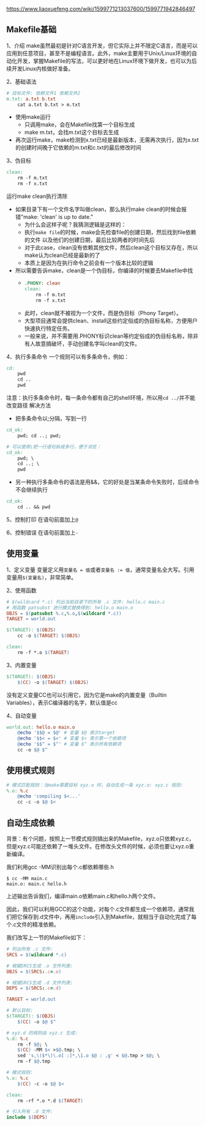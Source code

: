 https://www.liaoxuefeng.com/wiki/1599771213037600/1599771942846497

## Makefile基础
1、介绍
make虽然最初是针对C语言开发，但它实际上并不限定C语言，而是可以应用到任意项目，甚至不是编程语言。此外，make主要用于Unix/Linux环境的自动化开发，掌握Makefile的写法，可以更好地在Linux环境下做开发，也可以为后续开发Linux内核做好准备。

2、基础语法
```Makefile
# 目标文件: 依赖文件1 依赖文件2
m.txt: a.txt b.txt
	cat a.txt b.txt > m.txt
```
* 使用make运行
    * 只调用make，会在Makefile找第一个目标生成
    * make m.txt，会找m.txt这个目标去生成
* 再次运行make，make检测到x.txt已经是最新版本，无需再次执行，因为x.txt的创建时间晚于它依赖的m.txt和c.txt的最后修改时间

3、伪目标
```Makefile
clean:
	rm -f m.txt
	rm -f x.txt
```
运行make clean执行清除

* 如果目录下有一个文件名字叫做clean，那么执行make clean的时候会报错"make: 'clean' is up to date."
    * 为什么会这样子呢？我猜测逻辑是这样的：
    * 执行`make file`的时候，make会先检查file的创建日期，然后找到file依赖的文件 以及他们的创建日期，最后比较两者的时间先后
    * 对于此case，clean没有依赖其他文件，然后clean这个目标又存在，所以make认为clean已经是最新的了
    * 本质上是因为在执行命令之前会有一个版本比较的逻辑
* 所以需要告诉make，clean是一个伪目标，你编译的时候要去Makefile中找
    *   ```Makefile
        .PHONY: clean
        clean:
            rm -f m.txt
            rm -f x.txt
        ```
    * 此时，clean就不被视为一个文件，而是伪目标（Phony Target）。
    * 大型项目通常会提供clean、install这些约定俗成的伪目标名称，方便用户快速执行特定任务。
    * 一般来说，并不需要用.PHONY标识clean等约定俗成的伪目标名称，除非有人故意搞破坏，手动创建名字叫clean的文件。


4、执行多条命令
一个规则可以有多条命令，例如：
```Makefile
cd:
	pwd
	cd ..
	pwd
```

注意：执行多条命令时，每一条命令都有自己的shell环境，所以用`cd ../`并不能改变路径
解决方法
* 把多条命令以;分隔，写到一行
```Makefile
cd_ok:
	pwd; cd ..; pwd;

# 可以使用\把一行语句拆成多行，便于浏览：
cd_ok:
	pwd; \
	cd ..; \
	pwd
```

* 另一种执行多条命令的语法是用&&，它的好处是当某条命令失败时，后续命令不会继续执行
```Makefile
cd_ok:
	cd .. && pwd
```

5、控制打印
在语句前面加上`@`

6、控制错误
在语句前面加上`-`


## 使用变量
1、定义变量
变量定义用`变量名 = 值`或者`变量名 := 值`，通常变量名全大写。引用变量用`$(变量名)`，非常简单。

2、使用函数
```Makefile
# $(wildcard *.c) 列出当前目录下的所有 .c 文件: hello.c main.c
# 用函数 patsubst 进行模式替换得到: hello.o main.o
OBJS = $(patsubst %.c,%.o,$(wildcard *.c))
TARGET = world.out

$(TARGET): $(OBJS)
	cc -o $(TARGET) $(OBJS)

clean:
	rm -f *.o $(TARGET)
```

3、内置变量
```Makefile
$(TARGET): $(OBJS)
	$(CC) -o $(TARGET) $(OBJS)
```
没有定义变量CC也可以引用它，因为它是make的内置变量（Builtin Variables），表示C编译器的名字，默认值是cc

4、自动变量
```Makefile
world.out: hello.o main.o
	@echo '$$@ = $@' # 变量 $@ 表示target
	@echo '$$< = $<' # 变量 $< 表示第一个依赖项
	@echo '$$^ = $^' # 变量 $^ 表示所有依赖项
	cc -o $@ $^
```

## 使用模式规则
```Makefile
# 模式匹配规则：当make需要目标 xyz.o 时，自动生成一条 xyz.o: xyz.c 规则:
%.o: %.c
	@echo 'compiling $<...'
	cc -c -o $@ $<
```


## 自动生成依赖
背景：有个问题，按照上一节模式规则搞出来的Makefile，xyz.o只依赖xyz.c，但是xyz.c可能还依赖了一堆头文件。在修改头文件的时候，必须也要让xyz.o重新编译。

我们利用gcc -MM识别出每个.c都依赖哪些.h
```shell
$ cc -MM main.c
main.o: main.c hello.h
```
上述输出告诉我们，编译main.o依赖main.c和hello.h两个文件。

因此，我们可以利用GCC的这个功能，对每个.c文件都生成一个依赖项，通常我们把它保存到.d文件中，再用`include`引入到Makefile，就相当于自动化完成了每个.c文件的精准依赖。

我们改写上一节的Makefile如下：
```Makefile
# 列出所有 .c 文件:
SRCS = $(wildcard *.c)

# 根据SRCS生成 .o 文件列表:
OBJS = $(SRCS:.c=.o)

# 根据SRCS生成 .d 文件列表:
DEPS = $(SRCS:.c=.d)

TARGET = world.out

# 默认目标:
$(TARGET): $(OBJS)
	$(CC) -o $@ $^

# xyz.d 的规则由 xyz.c 生成:
%.d: %.c
	rm -f $@; \
	$(CC) -MM $< >$@.tmp; \
	sed 's,\($*\)\.o[ :]*,\1.o $@ : ,g' < $@.tmp > $@; \
	rm -f $@.tmp

# 模式规则:
%.o: %.c
	$(CC) -c -o $@ $<

clean:
	rm -rf *.o *.d $(TARGET)

# 引入所有 .d 文件:
include $(DEPS)
```




